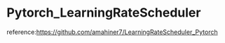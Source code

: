 # Pytorch_LearningRateScheduler

reference:https://github.com/amahiner7/LearningRateScheduler_Pytorch
